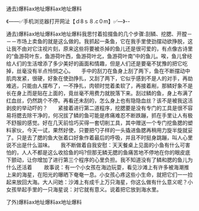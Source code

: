 通去)爆料ax地址爆料ax地址爆料

《——✅手机浏览器打开网沚【ｄ8ｓ８.c０m】✅—》--

通去)爆料ax地址爆料ax地址爆料我思忖着拾掇鱼的几个步骤:刮鳞、挖腮、开膛－－－市场上卖鱼的就是这么做的。我抓起一条鱼，它在我手里使劲摆动欲挣脱，这让我不由对它注视片刻，原来这些将要被杀掉的鱼儿还是很可爱的，有点像古诗里的“鱼游荷叶东，鱼游荷叶西，鱼游荷叶北，鱼游荷叶南”中的鱼儿。唉，鱼儿曾经给人们的生活增添了多少美好的画面和情趣，但是人们还是要毫不犹豫的把它吃掉，丝毫没有半点怜悯之心。　　手中的刮刀在鱼身上刮了两下，鱼在不断摆动中肌肉发紧，很硬，好象在使劲挣扎，又刮了两下，它似乎感到不是人的对手，再劫难逃，只能由人摆布了，一不挣扎，肉顿时觉着柔软了，再接着剐，那鳞好象不是长在身上而是贴在上面的，竟丝毫不用费力就脱落下来。刮过鳞的鱼，身上布满了红血丝，仍然跳个不停。再看还未刮的，怎么身上也有隐隐血丝？该不是被我这活剥皮的举动吓的？　　紧接着进行第二道程序，挖腮要是没有专门的工具是很不容易将腮去除干净的，何况拔了鳞的鱼可能是疼痛难忍不断跌蹦，抓在手里让人有极不舒服的感觉。好在几天前恰巧买得一套切削工具，其中赠送一个专门挖鱼腮的塑料家伙，今天一试，果然好使，只要把勺子样的一头撬进鱼腮再稍用力旋半旋就妥了。只是去了腮的鱼大张着口好象作着最后的呼吸，并且不时挺身跳蹦，叫人心里说不出是什么滋味。　　我不断做着自我安慰：天天餐桌上见面的小鱼有什么可害怕的，人人不都是这么收拾鱼的吗?但那无鳞无腮的鱼痛苦地不停地在你的眼皮底下颤动，让你增加了进行第三个程序的心里负担。我不知道没有了鳞和腮的鱼儿为什么还活着
　　故事说：有一个小女孩在海边玩耍，看见沙滩上有许多被海潮推上来的海星，在阳光的曝晒下奄奄一息。小女孩心疼这些小生命，就把它们一一捡起来放回大海。大人问她：沙滩上有成千上万只海星，你这么做有什么意义呢？小女孩举起手里的一只海星说：对它就有意义。说着把它放到海水里。





了外)爆料ax地址爆料ax地址爆料
